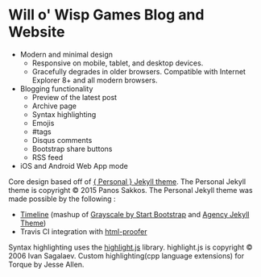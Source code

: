 
# Will o' Wisp Games Blog and Website

* Modern and minimal design
  * Responsive on mobile, tablet, and desktop devices.
  * Gracefully degrades in older browsers. Compatible with Internet Explorer 8+ and all modern browsers.
* Blogging functionality
  * Preview of the latest post 
  * Archive page
  * Syntax highlighting
  * Emojis
  * #tags
  * Disqus comments
  * Bootstrap share buttons
  * RSS feed
* iOS and Android Web App mode

Core design based off of [{ Personal } Jekyll theme](https://github.com/PanosSakkos/personal-jekyll-theme). The Personal Jekyll theme is copyright &copy; 2015 Panos Sakkos. The Personal Jekyll theme was made possible by the following :
* [Timeline](https://github.com/kirbyt/timeline-jekyll-theme) (mashup of [Grayscale by Start Bootstrap](https://github.com/IronSummitMedia/startbootstrap-grayscale) and [Agency Jekyll Theme](https://github.com/y7kim/agency-jekyll-theme))
* Travis CI integration with [html-proofer](https://github.com/gjtorikian/html-proofer)

Syntax highlighting uses the [highlight.js](https://highlightjs.org) library. highlight.js is copyright &copy; 2006 Ivan Sagalaev. Custom highlighting(cpp language extensions) for Torque by Jesse Allen.
